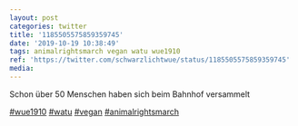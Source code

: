 ```yaml
---
layout: post
categories: twitter
title: '1185505575859359745'
date: '2019-10-19 10:38:49'
tags: animalrightsmarch vegan watu wue1910
ref: 'https://twitter.com/schwarzlichtwue/status/1185505575859359745'
media:
---
```

Schon über 50 Menschen haben sich beim Bahnhof versammelt

[#wue1910](/t/wue1910) [#watu](/t/watu) [#vegan](/t/vegan) [#animalrightsmarch](/t/animalrightsmarch) 